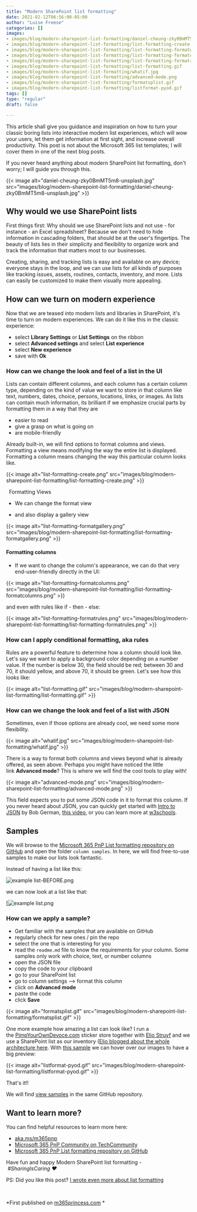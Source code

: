 ```yaml
---
title: "Modern SharePoint list formatting"
date: 2021-02-12T06:56:00-05:00
author: "Luise Freese"
categories: []
images:
- images/blog/modern-sharepoint-list-formatting/daniel-cheung-zky0BmMT5m8-unsplash.jpg
- images/blog/modern-sharepoint-list-formatting/list-formatting-create.png
- images/blog/modern-sharepoint-list-formatting/list-formatting-formatgallery.png
- images/blog/modern-sharepoint-list-formatting/list-formatting-formatcolumns.png
- images/blog/modern-sharepoint-list-formatting/list-formatting-formatrules.png
- images/blog/modern-sharepoint-list-formatting/list-formatting.gif
- images/blog/modern-sharepoint-list-formatting/whatif.jpg
- images/blog/modern-sharepoint-list-formatting/advanced-mode.png
- images/blog/modern-sharepoint-list-formatting/formatsplist.gif
- images/blog/modern-sharepoint-list-formatting/listformat-pyod.gif
tags: []
type: "regular"
draft: false

---
```


This article shall give you guidance and inspiration on how to turn your
classic boring lists into interactive modern list experiences, which
will wow your users, let them get information at first sight, and
increase overall productivity. This post is not about the Microsoft 365
list templates; I will cover them in one of the next blog posts.

If you never heard anything about modern SharePoint list formatting,
don\'t worry; I will guide you through this.

{{< image alt="daniel-cheung-zky0BmMT5m8-unsplash.jpg" src="images/blog/modern-sharepoint-list-formatting/daniel-cheung-zky0BmMT5m8-unsplash.jpg" >}}

## Why would we use SharePoint lists 

First things first: Why should we use SharePoint lists and not use - for
instance - an Excel spreadsheet? Because we don\'t need to hide
information in cascading folders, that should be at the user\'s
fingertips. The beauty of lists lies in their simplicity and flexibility
to organize work and track the information that matters most to our
businesses.

Creating, sharing, and tracking lists is easy and available on any
device; everyone stays in the loop, and we can use lists for all kinds
of purposes like tracking issues, assets, routines, contacts, inventory,
and more. Lists can easily be customized to make them visually more
appealing.

## How can we turn on modern experience 

Now that we are teased into modern lists and libraries in SharePoint,
it\'s time to turn on modern experiences. We can do it like this in the
classic experience:

-   select **Library Settings** or **List Settings** on the ribbon
-   select **Advanced settings** and select **List experience**
-   select **New experience**
-   save with **Ok**

### How can we change the look and feel of a list in the UI

Lists can contain different columns, and each column has a certain
column type, depending on the kind of value we want to store in that
column like text, numbers, dates, choice, persons, locations, links, or
images. As lists can contain much information, its brilliant if we
emphasize crucial parts by formatting them in a way that they are

-   easier to read
-   give a grasp on what is going on
-   are mobile-friendly

Already built-in, we will find options to format columns and views.
Formatting a view means modifying the way the entire list is displayed.
Formatting a column means changing the way this particular column looks
like.

{{< image alt="list-formatting-create.png" src="images/blog/modern-sharepoint-list-formatting/list-formatting-create.png" >}}

 
Formatting Views

-   We can change the format view
 

-   and also display a gallery view


{{< image alt="list-formatting-formatgallery.png" src="images/blog/modern-sharepoint-list-formatting/list-formatting-formatgallery.png" >}}

#### Formatting columns

-   If we want to change the column\'s appearance, we can do that very
    end-user-friendly directly in the UI:


{{< image alt="list-formatting-formatcolumns.png" src="images/blog/modern-sharepoint-list-formatting/list-formatting-formatcolumns.png" >}}


 and even with rules like if - then - else:

{{< image alt="list-formatting-formatrules.png" src="images/blog/modern-sharepoint-list-formatting/list-formatting-formatrules.png" >}}
 
### How can I apply conditional formatting, aka rules

Rules are a powerful feature to determine how a column should look like.
Let\'s say we want to apply a background color depending on a number
value. If the number is below 30, the field should be red; between 30
and 70, it should yellow, and above 70, it should be green. Let\'s see
how this looks like:

{{< image alt="list-formatting.gif" src="images/blog/modern-sharepoint-list-formatting/list-formatting.gif" >}}

### How can we change the look and feel of a list with JSON

Sometimes, even if those options are already cool, we need some more
flexibility.

{{< image alt="whatif.jpg" src="images/blog/modern-sharepoint-list-formatting/whatif.jpg" >}}

There is a way to format both columns and views beyond what is already
offered, as seen above. Perhaps you might have noticed the little
link **Advanced mode**? This is where we will find the cool tools to
play with!


{{< image alt="advanced-mode.png" src="images/blog/modern-sharepoint-list-formatting/advanced-mode.png" >}}

This field expects you to put some JSON code in it to format this
column. If you never heard about JSON, you can quickly get started
with [Intro to
JSON](https://techcommunity.microsoft.com/t5/microsoft-365-pnp-blog/introduction-to-json/ba-p/2049369) by
Bob German, [this video](https://www.youtube.com/watch?v=iiADhChRriM),
or you can learn more
at [w3schools](https://www.w3schools.com/js/js_json_intro.asp).

## Samples 

We will browse to the [Microsoft 365 PnP List formatting repository on
GitHub](https://github.com/pnp/sp-dev-list-formatting) and open the
folder `column samples`. In here, we will find free-to-use samples to
make our lists look fantastic.

Instead of having a list like this:

![example
list-BEFORE.png](https://techcommunity.microsoft.com/t5/image/serverpage/image-id/254513i35A53600A09DA3E4/image-size/large?v=v2&px=999 "example list-BEFORE.png")


we can now look at a list like that:

[![example
list.png](https://techcommunity.microsoft.com/t5/image/serverpage/image-id/254514iBC4F4620CB91E8CB/image-size/large?v=v2&px=999 "example list.png")

### How can we apply a sample? 

-   Get familiar with the samples that are available on GitHub
-   regularly check for new ones / pin the repo
-   select the one that is interesting for you
-   read the `readme.md` file to know the requirements for your column.
    Some samples only work with choice, text, or number columns
-   open the JSON file
-   copy the code to your clipboard
-   go to your SharePoint list
-   go to column settings \--\> format this column
-   click on **Advanced mode**
-   paste the code
-   click **Save**


{{< image alt="formatsplist.gif" src="images/blog/modern-sharepoint-list-formatting/formatsplist.gif" >}}
 

One more example how amazing a list can look like? I run a
the [PimpYourOwnDevoce.com](https://github.com/LuiseFreese/blog/blob/main/pyod.shop) sticker
store together with [Elio Struyf](https://www.eliostruyf.com/) and we
use a SharePoint list as our inventory ([Elio blogged about the whole
architecture
here](https://www.eliostruyf.com/running-online-store-powerplatform-azure/).
With [this
sample](https://lists.handsontek.net/format-image-column-preview-microsoft-lists-sharepoint/) we
can hover over our images to have a big preview:

{{< image alt="listformat-pyod.gif" src="images/blog/modern-sharepoint-list-formatting/listformat-pyod.gif" >}}

That\'s
it!!

We will find [view
samples](https://github.com/pnp/sp-dev-list-formatting/tree/master/view-samples) in
the same GitHub repository.

## Want to learn more?

You can find helpful resources to learn more here:

-   [aka.ms/m365pnp](https://aka.ms/m365pnp)
-   [Microsoft 365 PnP Community on
    TechCommunity](https://techcommunity.microsoft.com/t5/microsoft-365-pnp-blog/)
-   [Microsoft 365 PnP List formatting repository on
    GitHub](https://github.com/pnp/sp-dev-list-formatting)

Have fun and happy Modern SharePoint list formatting
- *#SharingIsCaring ❤*

PS: Did you like this post? [I wrote even more about list
formatting](https://m365princess.com/how-we-use-sharepoint-list-formatting-and-power-automate-at-pyod-to-ease-our-marketing/)

 

*First published on [m365princess.com](https://m365princess.com) *